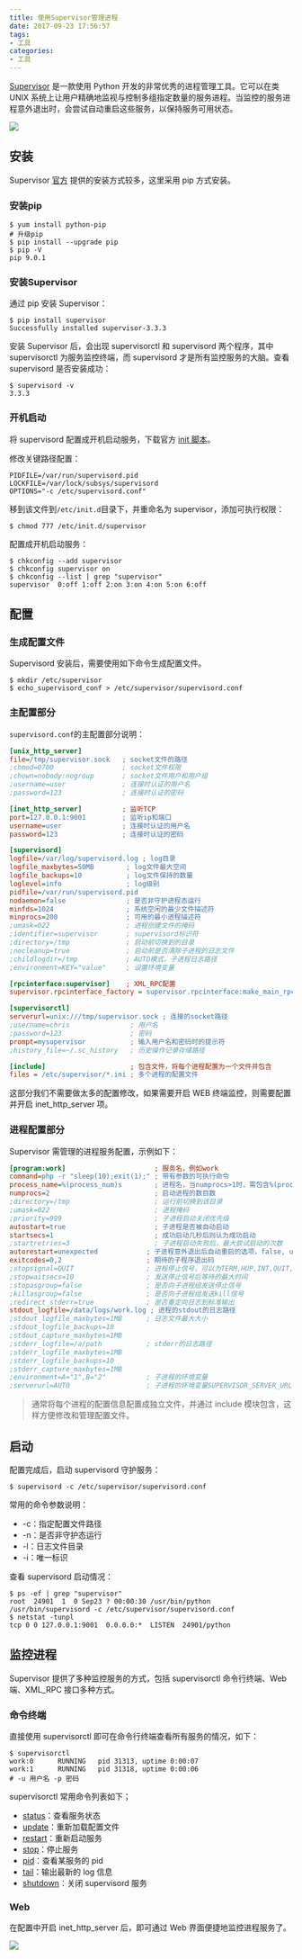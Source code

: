 ```yaml
---
title: 使用Supervisor管理进程
date: 2017-09-23 17:56:57
tags:
- 工具
categories:
- 工具
---
```


[Supervisor](http://supervisord.org) 是一款使用 Python 开发的非常优秀的进程管理工具。它可以在类 UNIX 系统上让用户精确地监视与控制多组指定数量的服务进程。当监控的服务进程意外退出时，会尝试自动重启这些服务，以保持服务可用状态。

![](https://img4.fanhaobai.com/2017/09/supervisor/d42decd3-2342-4e8f-a34f-48b47fc6e557.png)<!--more-->

## 安装

Supervisor [官方](http://www.supervisord.org/installing.html) 提供的安装方式较多，这里采用 pip 方式安装。

### 安装pip

```Shell
$ yum install python-pip
# 升级pip
$ pip install --upgrade pip
$ pip -V
pip 9.0.1
```

### 安装Supervisor

通过 pip 安装 Supervisor：

```Shell
$ pip install supervisor
Successfully installed supervisor-3.3.3
```

安装 Supervisor 后，会出现 supervisorctl 和 supervisord 两个程序，其中 supervisorctl 为服务监控终端，而 supervisord 才是所有监控服务的大脑。查看 supervisord 是否安装成功：

```Shell
$ supervisord -v
3.3.3
```

### 开机启动

将 supervisord 配置成开机启动服务，下载官方 [init 脚本](https://github.com/Supervisor/initscripts/blob/master/redhat-init-mingalevme)。

修改关键路径配置：

```Shell
PIDFILE=/var/run/supervisord.pid
LOCKFILE=/var/lock/subsys/supervisord
OPTIONS="-c /etc/supervisord.conf"
```

移到该文件到`/etc/init.d`目录下，并重命名为 supervisor，添加可执行权限：

```Shell
$ chmod 777 /etc/init.d/supervisor
```

配置成开机启动服务：

```Shell
$ chkconfig --add supervisor
$ chkconfig supervisor on
$ chkconfig --list | grep "supervisor"
supervisor  0:off 1:off 2:on 3:on 4:on 5:on 6:off
```

## 配置

### 生成配置文件

Supervisord 安装后，需要使用如下命令生成配置文件。

```Shell
$ mkdir /etc/supervisor
$ echo_supervisord_conf > /etc/supervisor/supervisord.conf
```

### 主配置部分

`supervisord.conf`的主配置部分说明：

```Ini
[unix_http_server]
file=/tmp/supervisor.sock   ; socket文件的路径
;chmod=0700                 ; socket文件权限
;chown=nobody:nogroup       ; socket文件用户和用户组
;username=user              ; 连接时认证的用户名
;password=123               ; 连接时认证的密码

[inet_http_server]          ; 监听TCP
port=127.0.0.1:9001         ; 监听ip和端口
username=user               ; 连接时认证的用户名
password=123                ; 连接时认证的密码

[supervisord]
logfile=/var/log/supervisord.log ; log目录
logfile_maxbytes=50MB        ; log文件最大空间
logfile_backups=10           ; log文件保持的数量
loglevel=info                ; log级别
pidfile=/var/run/supervisord.pid
nodaemon=false               ; 是否非守护进程态运行
minfds=1024                  ; 系统空闲的最少文件描述符
minprocs=200                 ; 可用的最小进程描述符
;umask=022                   ; 进程创建文件的掩码
;identifier=supervisor       ; supervisord标识符
;directory=/tmp              ; 启动前切换到的目录
;nocleanup=true              ; 启动前是否清除子进程的日志文件
;childlogdir=/tmp            ; AUTO模式，子进程日志路径
;environment=KEY="value"     ; 设置环境变量

[rpcinterface:supervisor]    ; XML_RPC配置
supervisor.rpcinterface_factory = supervisor.rpcinterface:make_main_rpcinterface

[supervisorctl]
serverurl=unix:///tmp/supervisor.sock ; 连接的socket路径
;username=chris               ; 用户名
;password=123                 ; 密码
prompt=mysupervisor           ; 输入用户名和密码时的提示符
;history_file=~/.sc_history   ; 历史操作记录存储路径

[include]                     ; 包含文件，将每个进程配置为一个文件并包含
files = /etc/supervisor/*.ini ; 多个进程的配置文件
```

这部分我们不需要做太多的配置修改，如果需要开启 WEB 终端监控，则需要配置并开启 inet_http_server 项。

### 进程配置部分

Supervisor 需管理的进程服务配置，示例如下：

```Ini
[program:work]                      ; 服务名，例如work
command=php -r "sleep(10);exit(1);" ; 带有参数的可执行命令
process_name=%(process_num)s        ; 进程名，当numprocs>1时，需包含%(process_num)s
numprocs=2                          ; 启动进程的数目数
;directory=/tmp                     ; 运行前切换到该目录
;umask=022                          ; 进程掩码
;priority=999                       ; 子进程启动关闭优先级
autostart=true                      ; 子进程是否被自动启动
startsecs=1                         ; 成功启动几秒后则认为成功启动
;startretries=3                     ; 子进程启动失败后，最大尝试启动的次数
autorestart=unexpected            ; 子进程意外退出后自动重启的选项，false, unexpected, true。unexpected表示不在exitcodes列表时重启
exitcodes=0,2                     ; 期待的子程序退出码
;stopsignal=QUIT                  ; 进程停止信号，可以为TERM,HUP,INT,QUIT,KILL,USR1,or USR2等信号，默认为TERM
;stopwaitsecs=10                  ; 发送停止信号后等待的最大时间
;stopasgroup=false                ; 是否向子进程组发送停止信号
;killasgroup=false                ; 是否向子进程组发送kill信号
;redirect_stderr=true             ; 是否重定向日志到标准输出
stdout_logfile=/data/logs/work.log ; 进程的stdout的日志路径
;stdout_logfile_maxbytes=1MB      ; 日志文件最大大小
;stdout_logfile_backups=10
;stdout_capture_maxbytes=1MB
;stderr_logfile=/a/path           ; stderr的日志路径
;stderr_logfile_maxbytes=1MB
;stderr_logfile_backups=10
;stderr_capture_maxbytes=1MB
;environment=A="1",B="2"          ; 子进程的环境变量
;serverurl=AUTO                   ; 子进程的环境变量SUPERVISOR_SERVER_URL 
```

> 通常将每个进程的配置信息配置成独立文件，并通过 include 模块包含，这样方便修改和管理配置文件。

## 启动

配置完成后，启动 supervisord 守护服务：

```Shell
$ supervisord -c /etc/supervisor/supervisord.conf
```

常用的命令参数说明：

* -c：指定配置文件路径
* -n：是否非守护态运行
* -l：日志文件目录
* -i：唯一标识

查看 supervisord 启动情况：

```Shell
$ ps -ef | grep "supervisor"
root  24901  1  0 Sep23 ? 00:00:30 /usr/bin/python /usr/bin/supervisord -c /etc/supervisor/supervisord.conf
$ netstat -tunpl
tcp 0 0 127.0.0.1:9001  0.0.0.0:*  LISTEN  24901/python
```

## 监控进程

Supervisor 提供了多种监控服务的方式，包括 supervisorctl 命令行终端、Web 端、XML_RPC 接口多种方式。

### 命令终端

直接使用 supervisorctl 即可在命令行终端查看所有服务的情况，如下：

```Shell
$ supervisorctl 
work:0      RUNNING   pid 31313, uptime 0:00:07
work:1      RUNNING   pid 31318, uptime 0:00:06
# -u 用户名 -p 密码
```

supervisorctl 常用命令列表如下；

* [status](#)：查看服务状态
* [update](#)：重新加载配置文件
* [restart](#)：重新启动服务
* [stop](#)：停止服务
* [pid](#)：查看某服务的 pid
* [tail](#)：输出最新的 log 信息
* [shutdown](#)：关闭 supervisord 服务

### Web

在配置中开启 inet_http_server 后，即可通过 Web 界面便捷地监控进程服务了。

![](https://img5.fanhaobai.com/2017/09/supervisor/9d28cc24-a0d8-11e7-abc4-cec278b6b50a.png)
